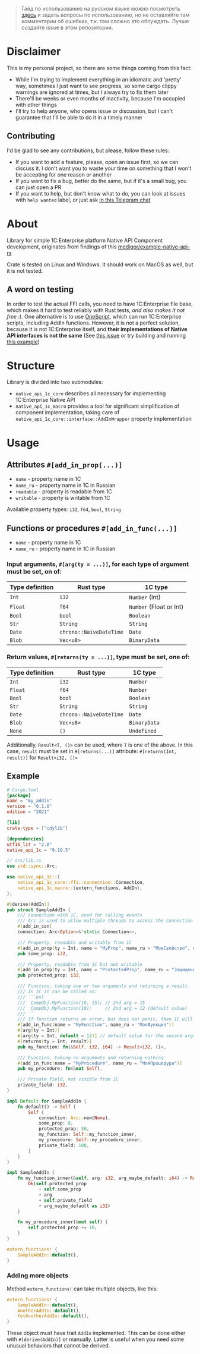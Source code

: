 >Гайд по использованию на русском языке можно посмотреть 
>[здесь](https://infostart.ru/1c/articles/1920565/) и задать вопросы по использованию, но не 
> оставляйте там комментарии об ошибках, т.к. там сложно это обсуждать. Лучше создайте issue в этом 
> репозитории.

# Disclaimer

This is my personal project, so there are some things coming from this fact:
- While I'm trying to implement everything in an idiomatic and 'pretty' way, sometimes I just want 
to see progress, so some cargo clippy warnings are ignored at times, but I always try to fix them 
later
- There'll be weeks or even months of inactivity, because I'm occupied with other things
- I'll try to help anyone, who opens issue or discussion, but I can't guarantee that I'll be able 
to do it in a timely manner

## Contributing
I'd be glad to see any contributions, but please, follow these rules:
- If you want to add a feature, please, open an issue first, so we can discuss it. I don't want you 
to waste your time on something that I won't be accepting for one reason or another
- If you want to fix a bug, better do the same, but if it's a small bug, you can just open a PR
- If you want to help, but don't know what to do, you can look at issues with `help wanted` label, 
or just ask [in this Telegram chat](https://t.me/+2YFbh4up3y8wZmIy)

# About

Library for simple 1C:Enterprise platform Native API Component development, originates from findings
of this [medigor/example-native-api-rs](https://github.com/medigor/example-native-api-rs)

Crate is tested on Linux and Windows. It should work on MacOS as well, but it is not tested.

## A word on testing

In order to test the actual FFI calls, you need to have 1C:Enterprise file base, which makes it hard
to test reliably with Rust tests, *and also makes it not free :)*. One alternative is to use 
[OneScript](https://github.com/EvilBeaver/OneScript), which can run 1C:Enterprise scripts, including
AddIn functions. However, it is not a perfect solution, because it is not 1C:Enterprise itself, and
**their implementations of Native API interfaces is not the same**
(See [this issue](https://github.com/EvilBeaver/OneScript/issues/1359) or try building and running
[this example](https://github.com/Sebekerga/native_api_1c_go))

# Structure
Library is divided into two submodules:
- `native_api_1c_core` describes all necessary for implementing 1C:Enterprise Native API
- `native_api_1c_macro` provides a tool for significant simplification of component implementation, 
taking care of `native_api_1c_core::interface::AddInWrapper` property implementation

# Usage

## Attributes `#[add_in_prop(...)]`
- `name` - property name in 1C
- `name_ru` - property name in 1C in Russian
- `readable` - property is readable from 1C
- `writable` - property is writable from 1C

Available property types: `i32`, `f64`, `bool`, `String`

## Functions or procedures `#[add_in_func(...)]`
- `name` - property name in 1C
- `name_ru` - property name in 1C in Russian
### Input arguments, `#[arg(ty = ...)]`, for each type of argument must be set, on of:
| Type definition | Rust type               | 1C type                 |
|-----------------|-------------------------|-------------------------|
| `Int`           | `i32`                   | `Number` (Int)          |
| `Float`         | `f64`                   | `Number` (Float or Int) |
| `Bool`          | `bool`                  | `Boolean`               |
| `Str`           | `String`                | `String`                |
| `Date`          | `chrono::NaiveDateTime` | `Date`                  |
| `Blob`          | `Vec<u8>`               | `BinaryData`            |

### Return values, `#[returns(ty = ...)]`, type must be set, one of:
| Type definition | Rust type               | 1C type      |
|-----------------|-------------------------|--------------|
| `Int`           | `i32`                   | `Number`     |
| `Float`         | `f64`                   | `Number`     |
| `Bool`          | `bool`                  | `Boolean`    |
| `Str`           | `String`                | `String`     |
| `Date`          | `chrono::NaiveDateTime` | `Date`       |
| `Blob`          | `Vec<u8>`               | `BinaryData` |
| `None`          | `()`                    | `Undefined`  |

Additionally, `Result<T, ()>` can be used, where `T` is one of the above. In this case, `result` 
must be set in `#[returns(...)]` attribute: `#[returns(Int, result)]` for `Result<i32, ()>`

## Example

```toml
# Cargo.toml
[package]
name = "my_addin"
version = "0.1.0"
edition = "2021"

[lib]
crate-type = ["cdylib"]

[dependencies]
utf16_lit = "2.0"
native_api_1c = "0.10.5"
```

```rust
// src/lib.rs
use std::sync::Arc;

use native_api_1c::{
    native_api_1c_core::ffi::connection::Connection,
    native_api_1c_macro::{extern_functions, AddIn},
};

#[derive(AddIn)]
pub struct SampleAddIn {
    /// connection with 1C, used for calling events
    /// Arc is used to allow multiple threads to access the connection
    #[add_in_con]
    connection: Arc<Option<&'static Connection>>,

    /// Property, readable and writable from 1C
    #[add_in_prop(ty = Int, name = "MyProp", name_ru = "МоеСвойство", readable, writable)]
    pub some_prop: i32,

    /// Property, readable from 1C but not writable
    #[add_in_prop(ty = Int, name = "ProtectedProp", name_ru = "ЗащищенноеСвойство", readable)]
    pub protected_prop: i32,

    /// Function, taking one or two arguments and returning a result
    /// In 1C it can be called as:
    /// ```bsl
    ///  CompObj.MyFunction(10, 15); // 2nd arg = 15
    ///  CompObj.MyFunction(10);     // 2nd arg = 12 (default value)
    /// ```
    /// If function returns an error, but does not panic, then 1C will throw an exception
    #[add_in_func(name = "MyFunction", name_ru = "МояФункция")]
    #[arg(ty = Int)]
    #[arg(ty = Int, default = 12)] // default value for the second argument
    #[returns(ty = Int, result)]
    pub my_function: fn(&Self, i32, i64) -> Result<i32, ()>,

    /// Function, taking no arguments and returning nothing
    #[add_in_func(name = "MyProcedure", name_ru = "МояПроцедура")]
    pub my_procedure: fn(&mut Self),

    /// Private field, not visible from 1C
    private_field: i32,
}

impl Default for SampleAddIn {
    fn default() -> Self {
        Self {
            connection: Arc::new(None),
            some_prop: 0,
            protected_prop: 50,
            my_function: Self::my_function_inner,
            my_procedure: Self::my_procedure_inner,
            private_field: 100,
        }
    }
}

impl SampleAddIn {
    fn my_function_inner(&self, arg: i32, arg_maybe_default: i64) -> Result<i32, ()> {
        Ok(self.protected_prop
            + self.some_prop
            + arg
            + self.private_field
            + arg_maybe_default as i32)
    }

    fn my_procedure_inner(&mut self) {
        self.protected_prop += 10;
    }
}

extern_functions! {
    SampleAddIn::default(),
}
```

### Adding more objects

Method `extern_functions!` can take multiple objects, like this:
```rust
extern_functions! {
    SampleAddIn::default(),
    AnotherAddIn::default(),
    YetAnotherAddIn::default(),
}
```

These object must have trait `AddIn` implemented. This can be done either with `#[derive(AddIn)]`
or manually. Latter is useful when you need some unusual behaviors that cannot be derived.